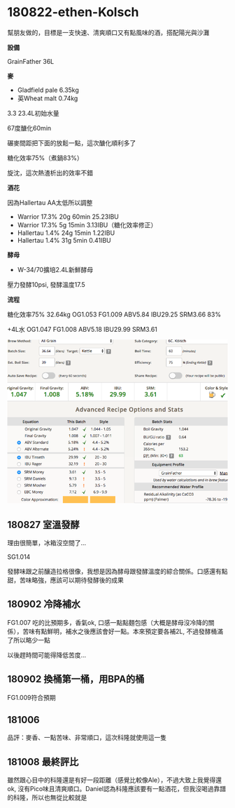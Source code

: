 # 180822-ethen-Kolsch

幫朋友做的，目標是一支快速、清爽順口又有點風味的酒，搭配陽光與沙灘

**設備**

GrainFather 36L

**麥**

* Gladfield pale 6.35kg
* 英Wheat malt 0.74kg

3.3 23.4L初始水量

67度醣化60min

碾麥間距把下面的放鬆一點，這次醣化順利多了

糖化效率75%（煮鍋83%）

旋沈，這次熱渣析出的效率不錯

**酒花**

因為Hallertau AA太低所以調整

* Warrior 17.3% 20g 60min 25.23IBU
* Warrior 17.3% 5g 15min 3.13IBU（糖化效率修正）
* Hallertau 1.4% 24g 15min 1.22IBU
* Hallertau 1.4% 31g 5min 0.41IBU

**酵母**
 
* W-34/70擴培2.4L新鮮酵母

壓力發酵10psi, 發酵溫度17.5

**流程**

糖化效率75% 32.64kg OG1.053 FG1.009 ABV5.84 IBU29.25 SRM3.66 83%

+4L水 OG1.047 FG1.008 ABV5.18 IBU29.99 SRM3.61

![](../img/test136.png)

## 180827 室溫發酵

理由很簡單，冰箱沒空間了...

SG1.014

發酵味跟之前釀造拉格很像，我想是因為酵母跟發酵溫度的綜合關係。口感還有點甜，苦味略強，應該可以期待發酵後的成果

## 180902 冷降補水

FG1.007 吃的比預期多，香氣ok, 口感一點點麵包感（大概是酵母沒冷降的關係），苦味有點鮮明，補水之後應該會好一點。本來預定要各補2L, 不過發酵桶滿了所以略少一點

以後趕時間可能得降低苦度...

## 180902 換桶第一桶，用BPA的桶

FG1.009符合預期

## 181006

品評：麥香、一點苦味、非常順口，這次科隆就使用這一隻

## 181008 最終評比

雖然跟心目中的科隆還是有好一段距離（感覺比較像Ale），不過大致上我覺得還ok, 沒有Pico味且清爽順口。Daniel認為科隆應該要有一點酒花，但我沒喝過靠譜的科隆，所以也無從比較就是